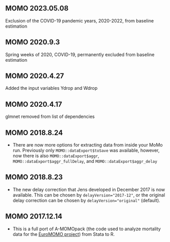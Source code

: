 ## MOMO 2023.05.08

Exclusion of the COVID-19 pandemic years, 2020-2022, from baseline estimation

## MOMO 2020.9.3

Spring weeks of 2020, COVID-19, permanently excluded from baseline estimation

## MOMO 2020.4.27

Added the input variables Ydrop and Wdrop

## MOMO 2020.4.17

glmnet removed from list of dependencies

## MOMO 2018.8.24

* There are now more options for extracting data from inside your MoMo run. Previously only `MOMO::dataExport$toSave` was available, however, now there is also `MOMO::dataExport$aggr`, `MOMO::dataExport$aggr_fullDelay`, and `MOMO::dataExport$aggr_delay`

## MOMO 2018.8.23

* The new delay correction that Jens developed in December 2017 is now available. This can be chosen by `delayVersion="2017-12"`, or the original delay correction can be chosen by `delayVersion="original"` (default).
    
## MOMO 2017.12.14

* This is a full port of A-MOMOpack (the code used to analyze mortality data for the [EuroMOMO project](www.euromomo.eu)) from Stata to R.
